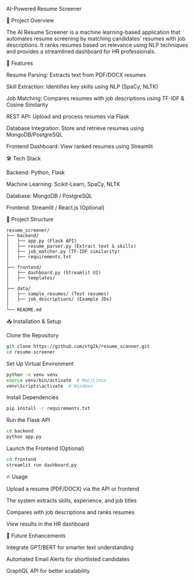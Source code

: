 AI-Powered Resume Screener

🚀 Project Overview

The AI Resume Screener is a machine learning-based application that automates resume screening by matching candidates' resumes with job descriptions. It ranks resumes based on relevance using NLP techniques and provides a streamlined dashboard for HR professionals.

📌 Features

Resume Parsing: Extracts text from PDF/DOCX resumes

Skill Extraction: Identifies key skills using NLP (SpaCy, NLTK)

Job Matching: Compares resumes with job descriptions using TF-IDF & Cosine Similarity

REST API: Upload and process resumes via Flask

Database Integration: Store and retrieve resumes using MongoDB/PostgreSQL

Frontend Dashboard: View ranked resumes using Streamlit

🛠 Tech Stack

Backend: Python, Flask

Machine Learning: Scikit-Learn, SpaCy, NLTK

Database: MongoDB / PostgreSQL

Frontend: Streamlit / React.js (Optional)

📂 Project Structure
```
resume_screener/
├── backend/
│   ├── app.py (Flask API)
│   ├── resume_parser.py (Extract text & skills)
│   ├── job_matcher.py (TF-IDF similarity)
│   ├── requirements.txt
│
├── frontend/
│   ├── dashboard.py (Streamlit UI)
│   ├── templates/
│
├── data/
│   ├── sample_resumes/ (Test resumes)
│   ├── job_descriptions/ (Example JDs)
│
└── README.md
```

📥 Installation & Setup

Clone the Repository

```bash
git clone https://github.com/vtg2k/resume_scanner.git
cd resume-screener
```

Set Up Virtual Environment

```bash
python -m venv venv
source venv/bin/activate  # Mac/Linux
venv\Scripts\activate  # Windows
```
Install Dependencies

```bash
pip install -r requirements.txt
```
Run the Flask API

```bash
cd backend
python app.py
```

Launch the Frontend (Optional)

```bash
cd frontend
streamlit run dashboard.py
```

🔥 Usage

Upload a resume (PDF/DOCX) via the API or frontend

The system extracts skills, experience, and job titles

Compares with job descriptions and ranks resumes

View results in the HR dashboard

📌 Future Enhancements

Integrate GPT/BERT for smarter text understanding

Automated Email Alerts for shortlisted candidates

GraphQL API for better scalability
